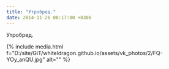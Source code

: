 ```yaml
---
title: "Утробред."
date: 2014-11-26 08:17:00 +0300
---
```


Утробред.

{% include media.html f="D:/site/GiT/whiteldragon.github.io/assets/vk_photos/2/FQ-YOy_anQU.jpg" alt="" %}
